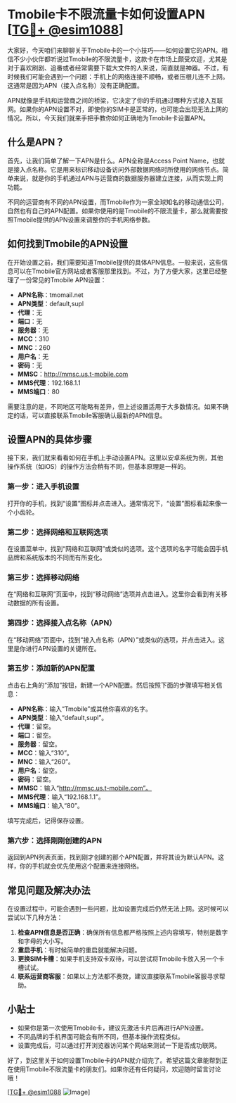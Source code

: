 # Tmobile卡不限流量卡如何设置APN [[TG💪+ @esim1088](https://t.me/s/esim1088)]

大家好，今天咱们来聊聊关于Tmobile卡的一个小技巧——如何设置它的APN。相信不少小伙伴都听说过Tmobile的不限流量卡，这款卡在市场上颇受欢迎，尤其是对于喜欢刷剧、追番或者经常需要下载大文件的人来说，简直就是神器。不过，有时候我们可能会遇到一个问题：手机上的网络连接不顺畅，或者压根儿连不上网。这通常是因为APN（接入点名称）没有正确配置。

APN就像是手机和运营商之间的桥梁，它决定了你的手机通过哪种方式接入互联网。如果你的APN设置不对，即使你的SIM卡是正常的，也可能会出现无法上网的情况。所以，今天我们就来手把手教你如何正确地为Tmobile卡设置APN。

## 什么是APN？

首先，让我们简单了解一下APN是什么。APN全称是Access Point Name，也就是接入点名称。它是用来标识移动设备访问外部数据网络时所使用的网络节点。简单来说，就是你的手机通过APN与运营商的数据服务器建立连接，从而实现上网功能。

不同的运营商有不同的APN设置，而Tmobile作为一家全球知名的移动通信公司，自然也有自己的APN配置。如果你使用的是Tmobile的不限流量卡，那么就需要按照Tmobile提供的APN设置来调整你的手机网络参数。

## 如何找到Tmobile的APN设置

在开始设置之前，我们需要知道Tmobile提供的具体APN信息。一般来说，这些信息可以在Tmobile官方网站或者客服那里找到。不过，为了方便大家，这里已经整理了一份常见的Tmobile APN设置：

- **APN名称**：tmomail.net  
- **APN类型**：default,supl  
- **代理**：无  
- **端口**：无  
- **服务器**：无  
- **MCC**：310  
- **MNC**：260  
- **用户名**：无  
- **密码**：无  
- **MMSC**：http://mmsc.us.t-mobile.com  
- **MMS代理**：192.168.1.1  
- **MMS端口**：80  

需要注意的是，不同地区可能略有差异，但上述设置适用于大多数情况。如果不确定的话，可以直接联系Tmobile客服确认最新的APN信息。

## 设置APN的具体步骤

接下来，我们就来看看如何在手机上手动设置APN。这里以安卓系统为例，其他操作系统（如iOS）的操作方法会稍有不同，但基本原理是一样的。

### 第一步：进入手机设置

打开你的手机，找到“设置”图标并点击进入。通常情况下，“设置”图标看起来像一个小齿轮。

### 第二步：选择网络和互联网选项

在设置菜单中，找到“网络和互联网”或类似的选项。这个选项的名字可能会因手机品牌和系统版本的不同而有所变化。

### 第三步：选择移动网络

在“网络和互联网”页面中，找到“移动网络”选项并点击进入。这里你会看到有关移动数据的所有设置。

### 第四步：选择接入点名称（APN）

在“移动网络”页面中，找到“接入点名称（APN）”或类似的选项，并点击进入。这里是你进行APN设置的关键所在。

### 第五步：添加新的APN配置

点击右上角的“添加”按钮，新建一个APN配置。然后按照下面的步骤填写相关信息：

- **APN名称**：输入“Tmobile”或其他你喜欢的名字。
- **APN类型**：输入“default,supl”。
- **代理**：留空。
- **端口**：留空。
- **服务器**：留空。
- **MCC**：输入“310”。
- **MNC**：输入“260”。
- **用户名**：留空。
- **密码**：留空。
- **MMSC**：输入“http://mmsc.us.t-mobile.com”。
- **MMS代理**：输入“192.168.1.1”。
- **MMS端口**：输入“80”。

填写完成后，记得保存设置。

### 第六步：选择刚刚创建的APN

返回到APN列表页面，找到刚才创建的那个APN配置，并将其设为默认APN。这样，你的手机就会优先使用这个配置来连接网络。

## 常见问题及解决办法

在设置过程中，可能会遇到一些问题，比如设置完成后仍然无法上网。这时候可以尝试以下几种方法：

1. **检查APN信息是否正确**：确保所有信息都严格按照上述内容填写，特别是数字和字母的大小写。
2. **重启手机**：有时候简单的重启就能解决问题。
3. **更换SIM卡槽**：如果手机支持双卡双待，可以尝试将Tmobile卡放入另一个卡槽试试。
4. **联系运营商客服**：如果以上方法都不奏效，建议直接联系Tmobile客服寻求帮助。

## 小贴士

- 如果你是第一次使用Tmobile卡，建议先激活卡片后再进行APN设置。
- 不同品牌的手机界面可能会有所不同，但基本操作流程类似。
- 设置完成后，可以通过打开浏览器访问某个网站来测试一下是否成功联网。

好了，到这里关于如何设置Tmobile卡的APN就介绍完了。希望这篇文章能帮到正在使用Tmobile不限流量卡的朋友们。如果你还有任何疑问，欢迎随时留言讨论哦！

[[TG💪+ @esim1088](https://t.me/s/esim1088) ![Image](https://i.postimg.cc/4NQfJmqS/Snipaste-2025-05-13-00-14-12.png)]